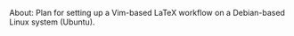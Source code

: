 About: Plan for setting up a Vim-based LaTeX workflow on a Debian-based Linux system (Ubuntu).

```bash

```

